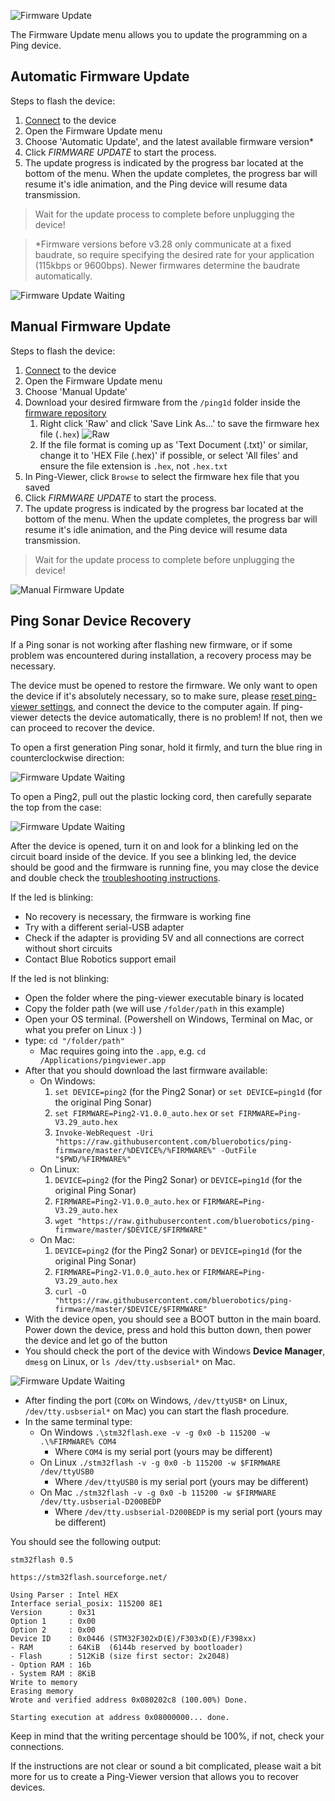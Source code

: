 ![Firmware Update](images/viewer/firmware-update.png)

The Firmware Update menu allows you to update the programming on a Ping device.

## Automatic Firmware Update

Steps to flash the device:

1. [Connect](device-manager.md) to the device
2. Open the Firmware Update menu
3. Choose 'Automatic Update', and the latest available firmware version*
4. Click _FIRMWARE UPDATE_ to start the process.
5. The update progress is indicated by the progress bar located at the bottom of the menu. When the update completes, the progress bar will resume it's idle animation, and the Ping device will resume data transmission.

> Wait for the update process to complete before unplugging the device!

> *Firmware versions before v3.28 only communicate at a fixed baudrate, so require specifying the desired rate for your application (115kbps or 9600bps). Newer firmwares determine the baudrate automatically.

![Firmware Update Waiting](images/viewer/firmware-update-waiting.gif)

## Manual Firmware Update

Steps to flash the device:

1. [Connect](device-manager.md) to the device
2. Open the Firmware Update menu
3. Choose 'Manual Update'
4. Download your desired firmware from the `/ping1d` folder inside the [firmware repository](https://github.com/bluerobotics/ping-firmware/tree/master/ping1d)
    1. Right click 'Raw' and click 'Save Link As...' to save the firmware hex file (`.hex`)
    ![Raw](images/firmware-update/download.png)
    2. If the file format is coming up as 'Text Document (.txt)' or similar, change it to 'HEX File (.hex)' if possible, or select 'All files' and ensure the file extension is `.hex`, not `.hex.txt`
5. In Ping-Viewer, click `Browse` to select the firmware hex file that you saved
6. Click _FIRMWARE UPDATE_ to start the process.
7. The update progress is indicated by the progress bar located at the bottom of the menu. When the update completes, the progress bar will resume it's idle animation, and the Ping device will resume data transmission.

> Wait for the update process to complete before unplugging the device!

![Manual Firmware Update](images/firmware-update/manual.png)


## Ping Sonar Device Recovery

If a Ping sonar is not working after flashing new firmware, or if some problem was encountered during installation, a recovery process may be necessary.

The device must be opened to restore the firmware. We only want to open the device if it's absolutely necessary, so to make sure, please [reset ping-viewer settings](application-information.md#header-buttons), and connect the device to the computer again. If ping-viewer detects the device automatically, there is no problem! If not, then we can proceed to recover the device.

To open a first generation Ping sonar, hold it firmly, and turn the blue ring in counterclockwise direction:

![Firmware Update Waiting](images/firmware-update/open-ping.png)

To open a Ping2, pull out the plastic locking cord, then carefully separate the top from the case:

![Firmware Update Waiting](images/firmware-update/ping2-open.png)

After the device is opened, turn it on and look for a blinking led on the circuit board inside of the device. If you see a blinking led, the device should be good and the firmware is running fine, you may close the device and double check the [troubleshooting instructions](faq-and-troubleshooting.md#troubleshooting).

If the led is blinking:

- No recovery is necessary, the firmware is working fine
- Try with a different serial-USB adapter
- Check if the adapter is providing 5V and all connections are correct without short circuits
- Contact Blue Robotics support email

If the led is not blinking:

- Open the folder where the ping-viewer executable binary is located
- Copy the folder path (we will use `/folder/path` in this example)
- Open your OS terminal. (Powershell on Windows, Terminal on Mac, or what you prefer on Linux :) )
- type: `cd "/folder/path"`
    - Mac requires going into the `.app`, e.g. `cd /Applications/pingviewer.app`
- After that you should download the last firmware available:
    - On Windows:
        1. `set DEVICE=ping2` (for the Ping2 Sonar) or `set DEVICE=ping1d` (for the original Ping Sonar)
        2. `set FIRMWARE=Ping2-V1.0.0_auto.hex` or `set FIRMWARE=Ping-V3.29_auto.hex`
        3. `Invoke-WebRequest -Uri "https://raw.githubusercontent.com/bluerobotics/ping-firmware/master/%DEVICE%/%FIRMWARE%" -OutFile "$PWD/%FIRMWARE%"`
    - On Linux:
        1. `DEVICE=ping2` (for the Ping2 Sonar) or `DEVICE=ping1d` (for the original Ping Sonar)
        2. `FIRMWARE=Ping2-V1.0.0_auto.hex` or `FIRMWARE=Ping-V3.29_auto.hex`
        3. `wget "https://raw.githubusercontent.com/bluerobotics/ping-firmware/master/$DEVICE/$FIRMWARE"`
    - On Mac:
        1. `DEVICE=ping2` (for the Ping2 Sonar) or `DEVICE=ping1d` (for the original Ping Sonar)
        2. `FIRMWARE=Ping2-V1.0.0_auto.hex` or `FIRMWARE=Ping-V3.29_auto.hex`
        2. `curl -O "https://raw.githubusercontent.com/bluerobotics/ping-firmware/master/$DEVICE/$FIRMWARE"`
- With the device open, you should see a BOOT button in the main board. Power down the device, press and hold this button down, then power the device and let go of the button
- You should check the port of the device with Windows **Device Manager**, `dmesg` on Linux, or `ls /dev/tty.usbserial*` on Mac.

![Firmware Update Waiting](images/firmware-update/device-manager.png)

- After finding the port (`COMx` on Windows, `/dev/ttyUSB*` on Linux, `/dev/tty.usbserial*` on Mac) you can start the flash procedure.
- In the same terminal type:
    - On Windows `.\stm32flash.exe -v -g 0x0 -b 115200 -w .\%FIRMWARE% COM4`
        - Where `COM4` is my serial port (yours may be different)
    - On Linux `./stm32flash -v -g 0x0 -b 115200 -w $FIRMWARE /dev/ttyUSB0`
        - Where `/dev/ttyUSB0` is my serial port (yours may be different)
    - On Mac `./stm32flash -v -g 0x0 -b 115200 -w $FIRMWARE /dev/tty.usbserial-D200BEDP`
        - Where `/dev/tty.usbserial-D200BEDP` is my serial port (yours may be different)

You should see the following output:

```
stm32flash 0.5

https://stm32flash.sourceforge.net/

Using Parser : Intel HEX
Interface serial_posix: 115200 8E1
Version      : 0x31
Option 1     : 0x00
Option 2     : 0x00
Device ID    : 0x0446 (STM32F302xD(E)/F303xD(E)/F398xx)
- RAM        : 64KiB  (6144b reserved by bootloader)
- Flash      : 512KiB (size first sector: 2x2048)
- Option RAM : 16b
- System RAM : 8KiB
Write to memory
Erasing memory
Wrote and verified address 0x080202c8 (100.00%) Done.

Starting execution at address 0x08000000... done.
```

Keep in mind that the writing percentage should be 100%, if not, check your connections.

If the instructions are not clear or sound a bit complicated, please wait a bit more for us to create a Ping-Viewer version that allows you to recover devices.
